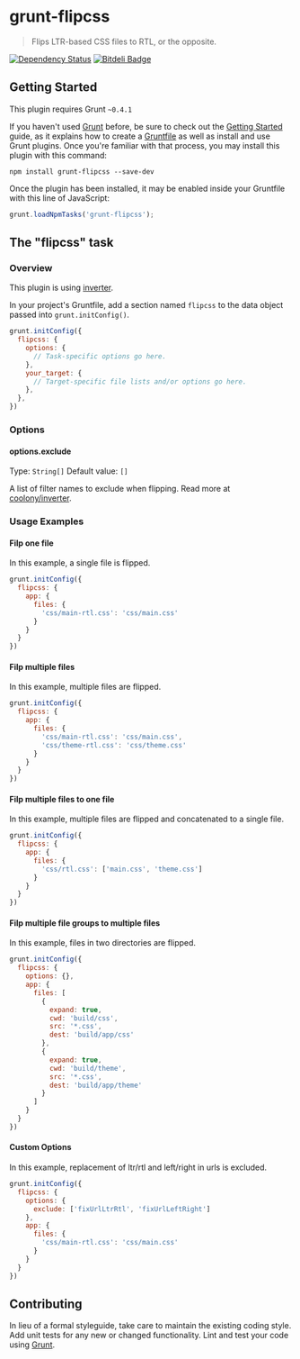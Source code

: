 # grunt-flipcss

> Flips LTR-based CSS files to RTL, or the opposite.

[![Dependency Status](https://gemnasium.com/behrang/grunt-flipcss.png)](https://gemnasium.com/behrang/grunt-flipcss)
[![Bitdeli Badge](https://d2weczhvl823v0.cloudfront.net/behrang/grunt-flipcss/trend.png)](https://bitdeli.com/free "Bitdeli Badge")

## Getting Started
This plugin requires Grunt `~0.4.1`

If you haven't used [Grunt](http://gruntjs.com/) before, be sure to check out the [Getting Started](http://gruntjs.com/getting-started) guide, as it explains how to create a [Gruntfile](http://gruntjs.com/sample-gruntfile) as well as install and use Grunt plugins. Once you're familiar with that process, you may install this plugin with this command:

```shell
npm install grunt-flipcss --save-dev
```

Once the plugin has been installed, it may be enabled inside your Gruntfile with this line of JavaScript:

```js
grunt.loadNpmTasks('grunt-flipcss');
```

## The "flipcss" task

### Overview
This plugin is using [inverter](https://github.com/coolony/inverter).

In your project's Gruntfile, add a section named `flipcss` to the data object passed into `grunt.initConfig()`.

```js
grunt.initConfig({
  flipcss: {
    options: {
      // Task-specific options go here.
    },
    your_target: {
      // Target-specific file lists and/or options go here.
    },
  },
})
```

### Options

#### options.exclude
Type: `String[]`
Default value: `[]`

A list of filter names to exclude when flipping. Read more at [coolony/inverter](https://github.com/coolony/inverter).

### Usage Examples

#### Filp one file
In this example, a single file is flipped.

```js
grunt.initConfig({
  flipcss: {
    app: {
      files: {
        'css/main-rtl.css': 'css/main.css'
      }
    }
  }
})
```

#### Filp multiple files
In this example, multiple files are flipped.

```js
grunt.initConfig({
  flipcss: {
    app: {
      files: {
        'css/main-rtl.css': 'css/main.css',
        'css/theme-rtl.css': 'css/theme.css'
      }
    }
  }
})
```

#### Filp multiple files to one file
In this example, multiple files are flipped and concatenated to a single file.

```js
grunt.initConfig({
  flipcss: {
    app: {
      files: {
        'css/rtl.css': ['main.css', 'theme.css']
      }
    }
  }
})
```

#### Filp multiple file groups to multiple files
In this example, files in two directories are flipped.

```js
grunt.initConfig({
  flipcss: {
    options: {},
    app: {
      files: [
        {
          expand: true,
          cwd: 'build/css',
          src: '*.css',
          dest: 'build/app/css'
        },
        {
          expand: true,
          cwd: 'build/theme',
          src: '*.css',
          dest: 'build/app/theme'
        }
      ]
    }
  }
})
```

#### Custom Options
In this example, replacement of ltr/rtl and left/right in urls is excluded.

```js
grunt.initConfig({
  flipcss: {
    options: {
      exclude: ['fixUrlLtrRtl', 'fixUrlLeftRight']
    },
    app: {
      files: {
        'css/main-rtl.css': 'css/main.css'
      }
    }
  }
})
```

## Contributing
In lieu of a formal styleguide, take care to maintain the existing coding style. Add unit tests for any new or changed functionality. Lint and test your code using [Grunt](http://gruntjs.com/).
